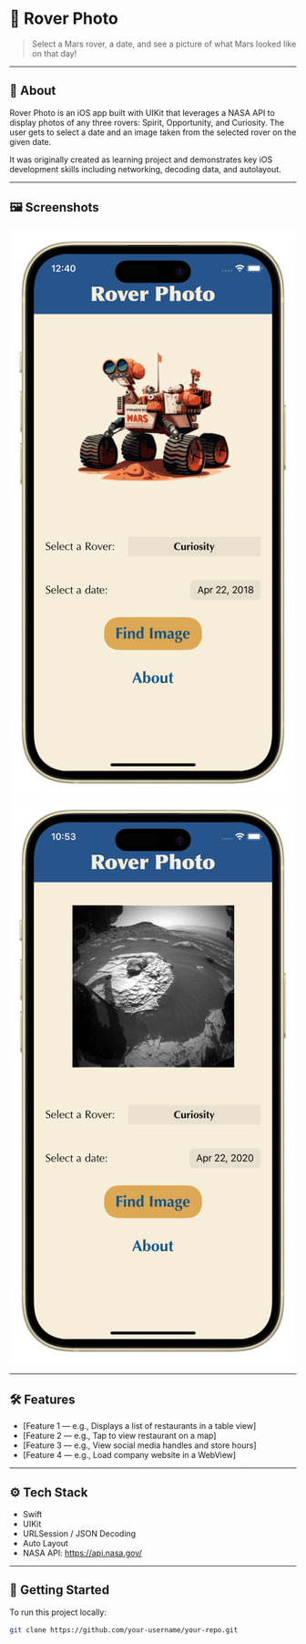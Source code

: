 # 📱 Rover Photo
> Select a Mars rover, a date, and see a picture of what Mars looked like on that day!

---

## 🧠 About

Rover Photo is an iOS app built with UIKit that leverages a NASA API to display photos of any three rovers: Spirit, Opportunity, and Curiosity.  The user gets to select a date and an image taken from the selected rover on the given date.

It was originally created as learning project and demonstrates key iOS development skills including networking, decoding data, and autolayout.

---

## 🖼️ Screenshots

![Rover Photo default screen](defaultScreen-portrait.png) ![Rover Photo image screen](imageScreen-portrait.png)


---

## 🛠 Features

- [Feature 1 — e.g., Displays a list of restaurants in a table view]
- [Feature 2 — e.g., Tap to view restaurant on a map]
- [Feature 3 — e.g., View social media handles and store hours]
- [Feature 4 — e.g., Load company website in a WebView]

---

## ⚙️ Tech Stack

- Swift
- UIKit
- URLSession / JSON Decoding
- Auto Layout
- NASA API: https://api.nasa.gov/

---

## 🚀 Getting Started

To run this project locally:

```bash
git clone https://github.com/your-username/your-repo.git
